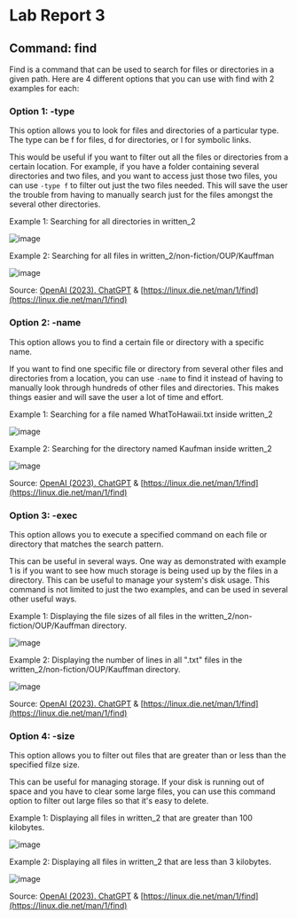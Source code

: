 # Lab Report 3

## Command: find
Find is a command that can be used to search for files or directories in a given path.
Here are 4 different options that you can use with find with 2 examples for each:


### Option 1: -type
This option allows you to look for files and directories of a particular type. The type can be f for files, d for directories, or l for symbolic links.

This would be useful if you want to filter out all the files or directories from a certain location. For example, if you have a folder containing several directories and two files, and you want to access just those two files, you can use `-type f` to filter out just the two files needed. This will save the user the trouble from having to manually search just for the files amongst the several other directories.

Example 1: Searching for all directories in written_2

![image](https://user-images.githubusercontent.com/61783850/218347703-4bc75815-63f9-489c-b12f-882693eca0ec.png)

Example 2: Searching for all files in written_2/non-fiction/OUP/Kauffman

![image](https://user-images.githubusercontent.com/61783850/218347836-36a99545-e393-45f9-8b9f-c528c20dac9b.png)

Source: [OpenAI (2023). ChatGPT](https://openai.com/products/gpt-3/) & 
[https://linux.die.net/man/1/find](https://linux.die.net/man/1/find)


### Option 2: -name
This option allows you to find a certain file or directory with a specific name.

If you want to find one specific file or directory from several other files and directories from a location, you can use `-name` to find it instead of having to manually look through hundreds of other files and directories. This makes things easier and will save the user a lot of time and effort.

Example 1: Searching for a file named WhatToHawaii.txt inside written_2

![image](https://user-images.githubusercontent.com/61783850/218347031-b51b6b68-a707-4374-bf15-a4ef2337e6ce.png)

Example 2: Searching for the directory named Kaufman inside written_2

![image](https://user-images.githubusercontent.com/61783850/218347166-02d397d0-d248-4fe3-86b7-71637bdb566c.png)

Source: [OpenAI (2023). ChatGPT](https://openai.com/products/gpt-3/) & 
[https://linux.die.net/man/1/find](https://linux.die.net/man/1/find)


### Option 3: -exec
This option allows you to execute a specified command on each file or directory that matches the search pattern.

This can be useful in several ways. One way as demonstrated with example 1 is if you want to see how much storage is being used up by the files in a directory. This can be useful to manage your system's disk usage. This command is not limited to just the two examples, and can be used in several other useful ways.

Example 1: Displaying the file sizes of all files in the written_2/non-fiction/OUP/Kauffman directory.

![image](https://user-images.githubusercontent.com/61783850/218348463-047027a9-5805-4c34-b68b-d0123eaccd84.png)

Example 2: Displaying the number of lines in all ".txt" files in the written_2/non-fiction/OUP/Kauffman directory.

![image](https://user-images.githubusercontent.com/61783850/218348579-74067e9e-f015-4807-8edd-dcb5d37207b1.png)

Source: [OpenAI (2023). ChatGPT](https://openai.com/products/gpt-3/) & 
[https://linux.die.net/man/1/find](https://linux.die.net/man/1/find)


### Option 4: -size
This option allows you to filter out files that are greater than or less than the specified filze size.

This can be useful for managing storage. If your disk is running out of space and you have to clear some large files, you can use this command option to filter out large files so that it's easy to delete.

Example 1: Displaying all files in written_2 that are greater than 100 kilobytes.

![image](https://user-images.githubusercontent.com/61783850/218348934-06142710-eaa4-400c-9de6-830b15678556.png)

Example 2: Displaying all files in written_2 that are less than 3 kilobytes.

![image](https://user-images.githubusercontent.com/61783850/218349013-7a96f4c1-7707-4502-b471-4aa6053e405d.png)

Source: [OpenAI (2023). ChatGPT](https://openai.com/products/gpt-3/) & 
[https://linux.die.net/man/1/find](https://linux.die.net/man/1/find)
